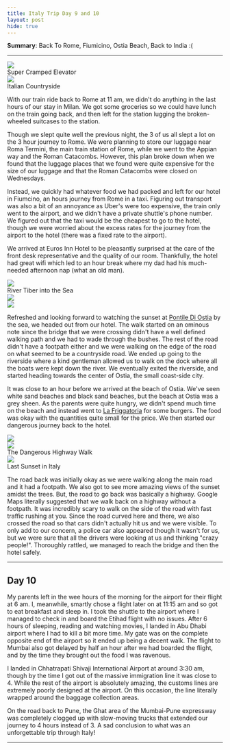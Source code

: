 ```yaml
---
title: Italy Trip Day 9 and 10
layout: post
hide: true
---
```


**Summary**: Back To Rome, Fiumicino, Ostia Beach, Back to India :(

---

<div class="row">
    <div class="4u 12u$(mobile) item">
        <img src="{{'assets/images/blog/italy_trip/day9/crampedelev.jpg' | relative_url }}" class="blog-image">
        <figcaption>Super Cramped Elevator</figcaption>
    </div>
    <div class="8u 12u$(mobile) item">
        <img src="{{'assets/images/blog/italy_trip/day9/trainside.jpg' | relative_url }}" class="blog-image">
        <figcaption>Italian Countryside</figcaption>
    </div>
</div>


With our train ride back to Rome at 11 am, we didn't do anything in the last hours of our stay in Milan. We got some groceries so we could have lunch on the train going back, and then left for the station lugging the broken-wheeled suitcases to the station.

Though we slept quite well the previous night, the 3 of us all slept a lot on the 3 hour journey to Rome. We were planning to store our luggage near Roma Termini, the main train station of Rome, while we went to the Appian way and the Roman Catacombs. However, this plan broke down when we found that the luggage places that we found were quite expensive for the size of our luggage and that the Roman Catacombs were closed on Wednesdays. 

Instead, we quickly had whatever food we had packed and left for our hotel in Fiumcino, an hours journey from Rome in a taxi. Figuring out transport was also a bit of an annoyance as Uber's were too expensive, the train only went to the airport, and we didn't have a private shuttle's phone number. We figured out that the taxi would be the cheapest to go to the hotel, though we were worried about the excess rates for the journey from the airport to the hotel (there was a fixed rate to the airport).

We arrived at Euros Inn Hotel to be pleasantly surprised at the care of the front desk representative and the quality of our room. Thankfully, the hotel had great wifi which led to an hour break where my dad had his much-needed afternoon nap (what an old man).

<div class="row">
    <div class="12u 12u$(mobile) item">
        <img src="{{'assets/images/blog/italy_trip/day9/tiber.jpg' | relative_url }}" class="blog-image featured">
        <figcaption>River Tiber into the Sea</figcaption>
    </div>
    <div class="6u 12u$(mobile) item">
        <img src="{{'assets/images/blog/italy_trip/day9/famparents.jpg' | relative_url }}" class="blog-image">
    </div>
    <div class="6u 12u$(mobile) item">
        <img src="{{'assets/images/blog/italy_trip/day9/beach.jpg' | relative_url }}" class="blog-image">
    </div>
</div>


Refreshed and looking forward to watching the sunset at [Pontile Di Ostia](https://www.google.com/maps/place/Galleria+Vittorio+Emanuele+II/@45.4862671,9.2016725,16z/data=!4m12!1m6!3m5!1s0x4786c3f8853adc1d:0x192dc3c5f4975b72!2sPorta+Nuova!8m2!3d45.4798874!4d9.1925959!3m4!1s0x0:0x270b9ca95809d416!8m2!3d45.4658431!4d9.1899401) by the sea, we headed out from our hotel. The walk started on an ominous note since the bridge that we were crossing didn't have a well defined walking path and we had to wade through the bushes. The rest of the road didn't have a footpath either and we were walking on the edge of the road on what seemed to be a countryside road. We ended up going to the riverside where a kind gentleman allowed us to walk on the dock where all the boats were kept down the river. We eventually exited the riverside, and started heading towards the center of Ostia, the small coast-side city.

It was close to an hour before we arrived at the beach of Ostia. We've seen white sand beaches and black sand beaches, but the beach at Ostia was a grey sheen. As the parents were quite hungry, we didn't spend much time on the beach and instead went to [La Friggatoria]() for some burgers. The food was okay with the quantities quite small for the price. We then started our dangerous journey back to the hotel.

<div class="row">
    <div class="6u 12u$(mobile) item">
        <img src="{{'assets/images/blog/italy_trip/day9/sunset1.jpg' | relative_url }}" class="blog-image featured">
    </div>
    <div class="6u 12u$(mobile) item">
        <img src="{{'assets/images/blog/italy_trip/day9/sunset2.jpg' | relative_url }}" class="blog-image">
        <figcaption>The Dangerous Highway Walk</figcaption>
    </div>
    <div class="12u 12u$(mobile) item">
        <img src="{{'assets/images/blog/italy_trip/day9/sunset3.jpg' | relative_url }}" class="blog-image">
        <figcaption>Last Sunset in Italy</figcaption>
    </div>
</div>


The road back was initially okay as we were walking along the main road and it had a footpath. We also got to see more amazing views of the sunset amidst the trees. But, the road to go back was basically a highway. Google Maps literally suggested that we walk back on a highway without a footpath. It was incredibly scary to walk on the side of the road with fast traffic rushing at you. Since the road curved here and there, we also crossed the road so that cars didn't actually hit us and we were visible. To only add to our concern, a police car also appeared though it wasn't for us, but we were sure that all the drivers were looking at us and thinking "crazy people!". Thoroughly rattled, we managed to reach the bridge and then the hotel safely.

---

## Day 10

My parents left in the wee hours of the morning for the airport for their flight at 6 am. I, meanwhile, smartly chose a flight later on at 11:15 am and so got to eat breakfast and sleep in. I took the shuttle to the airport where I managed to check in and board the Etihad flight with no issues. After 6 hours of sleeping, reading and watching movies, I landed in Abu Dhabi airport where I had to kill a bit more time. My gate was on the complete opposite end of the airport so it ended up being a decent walk. The flight to Mumbai also got delayed by half an hour after we had boarded the flight, and by the time they brought out the food I was ravenous.

I landed in Chhatrapati Shivaji International Airport at around 3:30 am, though by the time I got out of the massive immigration line it was close to 4. While the rest of the airport is absolutely amazing, the customs lines are extremely poorly designed at the airport. On this occasion, the line literally wrapped around the baggage collection areas.

On the road back to Pune, the Ghat area of the Mumbai-Pune expressway was completely clogged up with slow-moving trucks that extended our journey to 4 hours instead of 3. A sad conclusion to what was an unforgettable trip through Italy!

---
